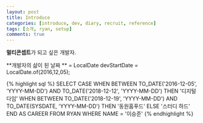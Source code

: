 ```yaml
---
layout: post
title: Introduce
categories: [introduce, dev, diary, recruit, reference]
tags: [소개, ryan, setup]
comments: true
---
```


**멀티콘셉트**가 되고 싶은 개발자.  

**개발자의 삶이 된 날짜 ** = LocalDate devStartDate = LocalDate.of(2016,12,05);
 

 {% highlight sql %}
SELECT 
	CASE 
		WHEN BETWEEN TO_DATE('2016-12-05', 'YYYY-MM-DD') AND TO_DATE('2018-12-12', 'YYYY-MM-DD') THEN '디지털다임'
		WHEN BETWEEN TO_DATE('2018-12-19', 'YYYY-MM-DD') AND TO_DATE(SYSDATE, 'YYYY-MM-DD') THEN '동원홈푸드'
	ELSE '스터디 하드'
       END AS CAREER
  FROM RYAN
 WHERE NAME = '이승준'
{% endhighlight %}
